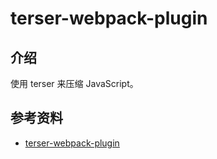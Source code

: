 # terser-webpack-plugin

## 介绍

使用 terser 来压缩 JavaScript。

## 参考资料

- [terser-webpack-plugin](https://github.com/webpack-contrib/terser-webpack-plugin)
